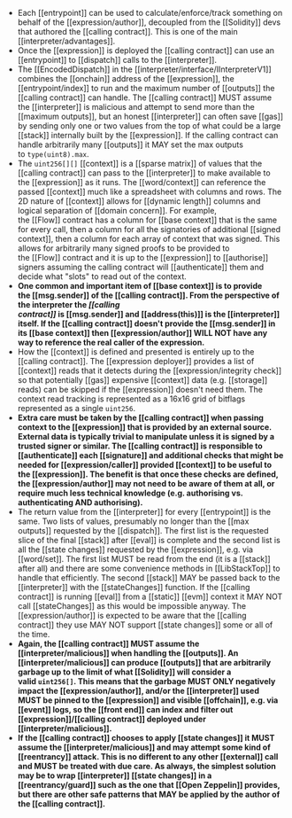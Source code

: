 - Each [[entrypoint]] can be used to calculate/enforce/track something on behalf of the [[expression/author]], decoupled from the [[Solidity]] devs that authored the [[calling contract]]. This is one of the main [[interpreter/advantages]].
- Once the [[expression]] is deployed the [[calling contract]] can use an [[entrypoint]] to [[dispatch]] calls to the [[interpreter]].
- The [[EncodedDispatch]] in the [[interpreter/interface/IInterpreterV1]] combines the [[onchain]] address of the [[expression]], the [[entrypoint/index]] to run and the maximum number of [[outputs]] the [[calling contract]] can handle. The [[calling contract]] MUST assume the [[interpreter]] is malicious and attempt to send more than the [[maximum outputs]], but an honest [[interpreter]] can often save [[gas]] by sending only one or two values from the top of what could be a large [[stack]] internally built by the [[expression]]. If the calling contract can handle arbitrarily many [[outputs]] it MAY set the max outputs to `type(uint8).max`.
- The `uint256[][]` [[context]] is a [[sparse matrix]] of values that the [[calling contract]] can pass to the [[interpreter]] to make available to the [[expression]] as it runs. The [[word/context]] can reference the passed [[context]] much like a spreadsheet with columns and rows. The 2D nature of [[context]] allows for [[dynamic length]] columns and logical separation of [[domain concern]]. For example, the [[Flow]] contract has a column for [[base context]] that is the same for every call, then a column for all the signatories of additional [[signed context]], then a column for each array of context that was signed. This allows for arbitrarily many signed proofs to be provided to the [[Flow]] contract and it is up to the [[expression]] to [[authorise]] signers assuming the calling contract will [[authenticate]] them and decide what "slots" to read out of the context.
- **One common and important item of [[base context]] is to provide the [[msg.sender]] of the [[calling contract]]. From the perspective of the interpreter the *[[calling contract]]* is [[msg.sender]] and [[address(this)]] is the [[interpreter]] itself. If the [[calling contract]] doesn't provide the [[msg.sender]] in its [[base context]] then [[expression/author]] WILL NOT have any way to reference the real caller of the expression.**
- How the [[context]] is defined and presented is entirely up to the [[calling contract]]. The [[expression deployer]] provides a list of [[context]] reads that it detects during the [[expression/integrity check]] so that potentially [[gas]] expensive [[context]] data (e.g. [[storage]] reads) can be skipped if the [[expression]] doesn't need them. The context read tracking is represented as a 16x16 grid of bitflags represented as a single `uint256`.
- **Extra care must be taken by the [[calling contract]] when passing context to the [[expression]] that is provided by an external source. External data is typically trivial to manipulate unless it is signed by a trusted signer or similar. The [[calling contract]] is responsible to [[authenticate]] each [[signature]] and additional checks that might be needed for [[expression/caller]] provided [[context]] to be useful to the [[expression]]. The benefit is that once these checks are defined, the [[expression/author]] may not need to be aware of them at all, or require much less technical knowledge (e.g. authorising vs. authenticating AND authorising).**
- The return value from the [[interpreter]] for every [[entrypoint]] is the same. Two lists of values, presumably no longer than the [[max outputs]] requested by the [[dispatch]]. The first list is the requested slice of the final [[stack]] after [[eval]] is complete and the second list is all the [[state changes]] requested by the [[expression]], e.g. via [[word/set]]. The first list MUST be read from the end (it is a [[stack]] after all) and there are some convenience methods in [[LibStackTop]] to handle that efficiently. The second [[stack]] MAY be passed back to the [[interpreter]] with the [[stateChanges]] function. If the [[calling contract]] is running [[eval]] from a [[static]] [[evm]] context it MAY NOT call [[stateChanges]] as this would be impossible anyway. The [[expression/author]] is expected to be aware that the [[calling contract]] they use MAY NOT support [[state changes]] some or all of the time.
- **Again, the [[calling contract]] MUST assume the [[interpreter/malicious]] when handling the [[outputs]]. An [[interpreter/malicious]] can produce [[outputs]] that are arbitrarily garbage up to the limit of what [[Solidity]] will consider a valid `uint256[]`. This means that the garbage MUST ONLY negatively impact the [[expression/author]], and/or the [[interpreter]] used MUST be pinned to the [[expression]] and visible [[offchain]], e.g. via [[event]] logs, so the [[front end]] can index and filter out [[expression]]/[[calling contract]] deployed under [[interpreter/malicious]].**
- **If the [[calling contract]] chooses to apply [[state changes]] it MUST assume the [[interpreter/malicious]] and may attempt some kind of [[reentrancy]] attack. This is no different to any other [[external]] call and MUST be treated with due care. As always, the simplest solution may be to wrap [[interpreter]] [[state changes]] in a [[reentrancy/guard]] such as the one that [[Open Zeppelin]] provides, but there are other safe patterns that MAY be applied by the author of the [[calling contract]].**